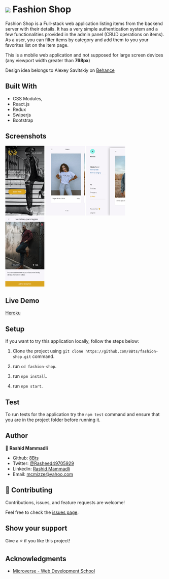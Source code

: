 # <img src="./public/favicon.ico" width="20px"> Fashion Shop

  Fashion Shop is a Full-stack web application listing items from the backend server with their details.
  It has a very simple authentication system and a few functionalities provided in the admin panel (CRUD operations on items). 
  As a user, you can filter items by category and add them to you your favorites list on the item page.

  This is a mobile web application and not supposed for large screen devices (any viewport width greater than __768px__)

  Design idea belongs to Alexey Savitskiy on [Behance](https://www.behance.net/gallery/37706679/Circle-(Landing-page-Dashboard-Mobile-App))


## Built With 

- CSS Modules,
- React.js
- Redux
- Swiperjs
- Bootstrap


## Screenshots

<img src="./screenshots/screenshot-1.png" width="24.5%">
<img src="./screenshots/screenshot-2.png" width="24.5%">
<img src="./screenshots/screenshot-3.png" width="24.5%">
<img src="./screenshots/screenshot-4.png" width="24.5%">

## Live Demo

[Heroku](https://fashion-shop-front.herokuapp.com/)

## Setup

  If you want to try this application locally, follow the steps below:

  1. Clone the project using `git clone https://github.com/8Bts/fashion-shop.git` command.

  2. run `cd fashion-shop`.

  3. run `npm install`.

  4. run `npm start`.

## Test

  To run tests for the application try the `npm test` command and ensure that you are in the project folder before running it. 

## Author

👤 **Rashid Mammadli**

- Github: [8Bts](https://github.com/8Bts)
- Twitter: [@Rasheed49705929](https://twitter.com/Rasheed49705929)
- Linkedin: [Rashid Mammadli](https://www.linkedin.com/in/rashidmammadli/)
- Email: mcmizze@yahoo.com


## 🤝 Contributing

Contributions, issues, and feature requests are welcome!

Feel free to check the <a href="https://github.com/8Bts/fashion-shop.git/issues" target="_blank">issues page</a>.

## Show your support

Give a ⭐️ if you like this project!

## Acknowledgments

- [Microverse - Web Development School](https://www.microverse.org/)